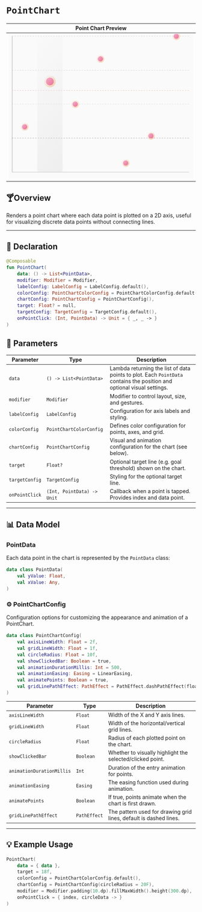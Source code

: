 # `PointChart`

| Point Chart Preview                                       |                  
|-----------------------------------------------------------|
| ![pointChart_01.png](../site/img/point/pointChart_01.png) | 

## 🍸Overview
Renders a point chart where each data point is plotted on a 2D axis, useful for visualizing discrete
data points without connecting lines.

---

## 🧱 Declaration

```kotlin
@Composable
fun PointChart(
    data: () -> List<PointData>,
    modifier: Modifier = Modifier,
    labelConfig: LabelConfig = LabelConfig.default(),
    colorConfig: PointChartColorConfig = PointChartColorConfig.default(),
    chartConfig: PointChartConfig = PointChartConfig(),
    target: Float? = null,
    targetConfig: TargetConfig = TargetConfig.default(),
    onPointClick: (Int, PointData) -> Unit = { _, _ -> }
)
```

## 🔧 Parameters

| Parameter      | Type                       | Description                                                                                                            |
|----------------|----------------------------|------------------------------------------------------------------------------------------------------------------------|
| `data`         | `() -> List<PointData>`    | Lambda returning the list of data points to plot. Each `PointData` contains the position and optional visual settings. |
| `modifier`     | `Modifier`                 | Modifier to control layout, size, and gestures.                                                                        |
| `labelConfig`  | `LabelConfig`              | Configuration for axis labels and styling.                                                                             |
| `colorConfig`  | `PointChartColorConfig`    | Defines color configuration for points, axes, and grid.                                                                |
| `chartConfig`  | `PointChartConfig`         | Visual and animation configuration for the chart (see below).                                                          |
| `target`       | `Float?`                   | Optional target line (e.g. goal threshold) shown on the chart.                                                         |
| `targetConfig` | `TargetConfig`             | Styling for the optional target line.                                                                                  |
| `onPointClick` | `(Int, PointData) -> Unit` | Callback when a point is tapped. Provides index and data point.                                                        |

---

## 📊 Data Model

### PointData

Each data point in the chart is represented by the `PointData` class:

```kotlin
data class PointData(
    val yValue: Float,
    val xValue: Any,
)
```

### ⚙️ PointChartConfig

Configuration options for customizing the appearance and animation of a PointChart.

```kotlin
data class PointChartConfig(
    val axisLineWidth: Float = 2f,
    val gridLineWidth: Float = 1f,
    val circleRadius: Float = 10f,
    val showClickedBar: Boolean = true,
    val animationDurationMillis: Int = 500,
    val animationEasing: Easing = LinearEasing,
    val animatePoints: Boolean = true,
    val gridLinePathEffect: PathEffect = PathEffect.dashPathEffect(floatArrayOf(10f, 10f), 0f),
)
```

| Parameter                 | Type         | Description                                                       |
|---------------------------|--------------|-------------------------------------------------------------------|
| `axisLineWidth`           | `Float`      | Width of the X and Y axis lines.                                  |
| `gridLineWidth`           | `Float`      | Width of the horizontal/vertical grid lines.                      |
| `circleRadius`            | `Float`      | Radius of each plotted point on the chart.                        |
| `showClickedBar`          | `Boolean`    | Whether to visually highlight the selected/clicked point.         |
| `animationDurationMillis` | `Int`        | Duration of the entry animation for points.                       |
| `animationEasing`         | `Easing`     | The easing function used during animation.                        |
| `animatePoints`           | `Boolean`    | If true, points animate when the chart is first drawn.            |
| `gridLinePathEffect`      | `PathEffect` | The pattern used for drawing grid lines, default is dashed lines. |

---

## 💡 Example Usage

```kotlin
PointChart(
    data = { data },
    target = 18f,
    colorConfig = PointChartColorConfig.default(),
    chartConfig = PointChartConfig(circleRadius = 20F),
    modifier = Modifier.padding(10.dp).fillMaxWidth().height(300.dp),
    onPointClick = { index, circleData -> }
)
```